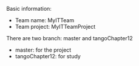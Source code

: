 Basic information:
- Team name: MyITTeam
- Team project: MyITTeamProject

There are two branch: master and tangoChapter12
- master: for the project
- tangoChapter12: for study